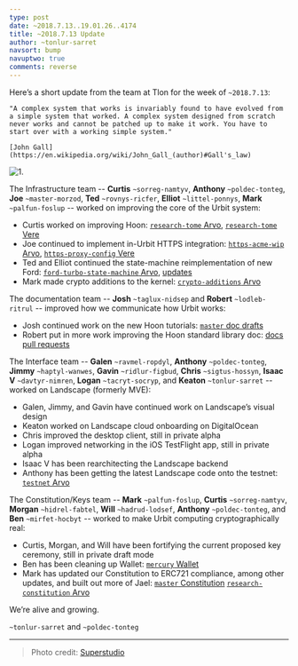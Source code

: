 ```yaml
---
type: post
date: ~2018.7.13..19.01.26..4174
title: ~2018.7.13 Update
author: ~tonlur-sarret
navsort: bump
navuptwo: true
comments: reverse
---
```


Here’s a short update from the team at Tlon for the week of `~2018.7.13`:

```
"A complex system that works is invariably found to have evolved from a simple system that worked. A complex system designed from scratch never works and cannot be patched up to make it work. You have to start over with a working simple system."

[John Gall](https://en.wikipedia.org/wiki/John_Gall_(author)#Gall's_law)
```

![1.](https://media.urbit.org/fora/updates/~2018.7.13-Update-1.jpg)

The Infrastructure team -- **Curtis** `~sorreg-namtyv`, **Anthony** `~poldec-tonteg`, **Joe** `~master-morzod`, **Ted** `~rovnys-ricfer`, **Elliot** `~littel-ponnys`, **Mark** `~palfun-foslup` -- worked on improving the core of the Urbit system:

- Curtis worked on improving Hoon: [`research-tome` Arvo](https://github.com/cgyarvin/arvo/tree/research-tome), [`research-tome` Vere](https://github.com/cgyarvin/urbit-1/tree/research-tome)
- Joe continued to implement in-Urbit HTTPS integration: [`https-acme-wip` Arvo](https://github.com/urbit/arvo/tree/https-acme-wip), [`https-proxy-config` Vere](https://github.com/urbit/urbit/tree/https-proxy-config) 
- Ted and Elliot continued the state-machine reimplementation of new Ford: [`ford-turbo-state-machine` Arvo](https://github.com/urbit/arvo/tree/ford-turbo-state-machine), [updates](https://fora.urbit.org/proposals/posts/~2018.3.15..04.24.35..a47f~/)
- Mark made crypto additions to the kernel: [`crypto-additions` Arvo](https://github.com/urbit/arvo/tree/crypto-additions)

The documentation team -- **Josh** `~taglux-nidsep` and **Robert** `~lodleb-ritrul` -- improved how we communicate how Urbit works:

- Josh continued work on the new Hoon tutorials: [`master` doc drafts](https://github.com/joshuareagan/doc-drafts)
- Robert put in more work improving the Hoon standard library doc: [docs pull requests](https://github.com/urbit/docs/pulls)

The Interface team -- **Galen** `~ravmel-ropdyl`, **Anthony** `~poldec-tonteg`, **Jimmy** `~haptyl-wanwes`, **Gavin** `~ridlur-figbud`, **Chris** `~sigtus-hossyn`, **Isaac V** `~davtyr-nimren`, **Logan** `~tacryt-socryp`, and **Keaton** `~tonlur-sarret` -- worked on Landscape (formerly MVE):

- Galen, Jimmy, and Gavin have continued work on Landscape’s visual design
- Keaton worked on Landscape cloud onboarding on DigitalOcean
- Chris improved the desktop client, still in private alpha
- Logan improved networking in the iOS TestFlight app, still in private alpha
- Isaac V has been rearchitecting the Landscape backend
- Anthony has been getting the latest Landscape code onto the testnet: [`testnet` Arvo](https://github.com/urbit/arvo/tree/testnet)

The Constitution/Keys team -- **Mark** `~palfun-foslup`, **Curtis** `~sorreg-namtyv`, **Morgan**  `~hidrel-fabtel`, **Will** `~hadrud-lodsef`, **Anthony** `~poldec-tonteg`, and **Ben** `~mirfet-hocbyt` -- worked to make Urbit computing cryptographically real:

- Curtis, Morgan, and Will have been fortifying the current proposed key ceremony, still in private draft mode
- Ben has been cleaning up Wallet: [`mercury` Wallet](https://github.com/urbit/etherwallet)
- Mark has updated our Constitution to ERC721 compliance, among other updates, and built out more of Jael: [`master` Constitution](https://github.com/urbit/constitution) [`research-constitution` Arvo](https://github.com/Fang-/arvo/tree/research-constitution)

We’re alive and growing.

`~tonlur-sarret` and `~poldec-tonteg`

---

> Photo credit: [Superstudio](https://en.wikipedia.org/wiki/Superstudio)
